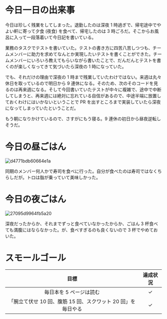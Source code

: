 # 今日一日の出来事
今日は珍しく残業をしてしまった。退勤したのは深夜 1 時過ぎで、帰宅途中でやよい軒に寄って夕食 (夜食) を食べて、帰宅したのは 3 時ごろだ。そこからお風呂に入って一段落着いて今日記を書いている。

業務のタスクでテストを書いていた。テストの書き方に四苦八苦しつつも、チームメンバーに助力を求めてなんとか実現したいテストを書くことができた。チームメンバーにいろいろ教えてもらいながら書いたことで、だんだんとテストを書くのが楽しくなってきて気づいたら深夜の 1 時になっていた。

でも、それだけの理由で深夜の 1 時まで残業していたわけではない。来週は丸々休日を取っているので明日から 9 連休になる。そのため、次のそのコードを見るのは再来週になる。そして今回書いていたテストが中々に複雑で、途中で中断してしまうと、再来週には絶対に忘れている自信があるので、中途半端に放置しておくわけにはいかないということで PR を出すところまで実装していたら深夜になってしまっていたということだ。

もう朝になりかけているので、さすがにもう寝る。9 連休の初日から昼夜逆転しそうだ。

# 今日の昼ごはん
![d4771bdb60664e1a](https://noraworld.github.io/box-bulbasaur/2019/03/d4771bdb60664e1a.jpg)

同期のメンバー何人かで寿司を食べに行った。自分が食べたのは寿司ではなくちらしだが。トロは脂が乗っていて美味しかった。

# 今日の夜ごはん
![27095d9964fb5a20](https://noraworld.github.io/box-bulbasaur/2019/03/27095d9964fb5a20.jpg)

深夜だったからか、それまでずっと食べていなかったからか、ごはん 3 杯食べても満腹にはならなかった。が、食べすぎるのも良くないので 3 杯でやめておいた。

# スモールゴール
| 目標 | 達成状況 |
|:---:|:---:|
| 毎日本を 5 ページは読む | ✓ |
| 「腕立て伏せ 10 回、腹筋 15 回、スクワット 20 回」を毎日やる | ✓ |
